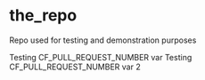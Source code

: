 # the_repo
Repo used for testing and demonstration purposes

Testing CF_PULL_REQUEST_NUMBER var
Testing CF_PULL_REQUEST_NUMBER var 2
